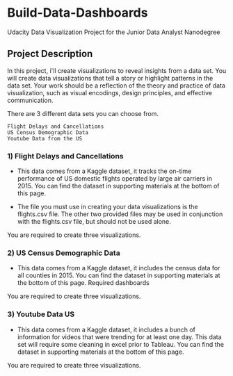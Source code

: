 # Build-Data-Dashboards
Udacity Data Visualization Project for the Junior Data Analyst Nanodegree

## Project Description

In this project, i'll create visualizations to reveal insights from a data set. You will create data visualizations that tell a story or highlight patterns in the data set. Your work should be a reflection of the theory and practice of data visualization, such as visual encodings, design principles, and effective communication.

There are 3 different data sets you can choose from.

    Flight Delays and Cancellations
    US Census Demographic Data
    Youtube Data from the US

### 1) Flight Delays and Cancellations

- This data comes from a Kaggle dataset, it tracks the on-time performance of US domestic flights operated by large air carriers in 2015. You can find the dataset in supporting materials at the bottom of this page.

- The file you must use in creating your data visualizations is the flights.csv file. The other two provided files may be used in conjunction with the flights.csv file, but should not be used alone.

You are required to create three visualizations.

### 2) US Census Demographic Data

- This data comes from a Kaggle dataset, it includes the census data for all counties in 2015. You can find the dataset in supporting materials at the bottom of this page. Required dashboards

You are required to create three visualizations.

### 3) Youtube Data US

- This data comes from a Kaggle dataset, it includes a bunch of information for videos that were trending for at least one day. This data set will require some cleaning in excel prior to Tableau. You can find the dataset in supporting materials at the bottom of this page.

You are required to create three visualizations. 
